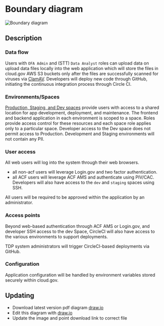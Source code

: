 # Boundary diagram

![Boundary diagram](diagram.png)

## Description

### Data flow

Users with `OFA Admin` and (STT) `Data Analyst` roles can upload data on upload data files locally into the web application which will store the files in cloud.gov AWS S3 buckets only after the files are successfully scanned for viruses via [ClamAV](../Technical-Documentation/Architecture-Decision-Record/012-antivirus-strategy.md). Developers will deploy new code through GitHub, initiating the continuous integration process through Circle CI.

### Environments/Spaces

[Production, Staging, and Dev spaces](../Technical-Documentation/diagrams/tdp-environments.png) provide users with access to a shared location for app development, deployment, and maintenance. The frontend and backend application in each environment is scoped to a space. Roles provide access control for these resources and each space role applies only to a particular space. Developer access to the Dev space does not permit access to Production. Development and Staging environments will not contain any PII.

### User access

All web users will log into the system through their web browsers.
- all non-acf users will leverage Login.gov and two factor authentication.
- all ACF users will leverage ACF AMS and authenticate using PIV/CAC.  Developers will also have access to the `dev` and `staging` spaces using SSH.

All users will be required to be approved within the application by an administrator.

### Access points

Beyond web-based authentication through ACF AMS or Login.gov, and developer SSH access to the dev Space, CircleCI will also have access to the various environments to support deployments.

TDP system administrators will trigger CircleCI-based deployments via GitHub.

### Configuration

Application configuration will be handled by environment variables stored securely within cloud.gov.

## Updating

- Download latest version pdf diagram [draw.io](diagram.drawio)
- Edit this diagram with [draw.io](https://app.diagrams.net/)
- Update the image and point download link to correct file
